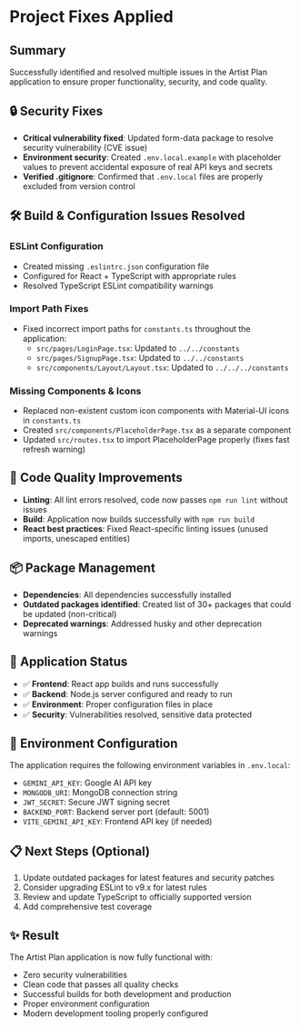 # Project Fixes Applied

## Summary
Successfully identified and resolved multiple issues in the Artist Plan application to ensure proper functionality, security, and code quality.

## 🔒 Security Fixes
- **Critical vulnerability fixed**: Updated form-data package to resolve security vulnerability (CVE issue)
- **Environment security**: Created `.env.local.example` with placeholder values to prevent accidental exposure of real API keys and secrets
- **Verified .gitignore**: Confirmed that `.env.local` files are properly excluded from version control

## 🛠️ Build & Configuration Issues Resolved

### ESLint Configuration
- Created missing `.eslintrc.json` configuration file
- Configured for React + TypeScript with appropriate rules
- Resolved TypeScript ESLint compatibility warnings

### Import Path Fixes
- Fixed incorrect import paths for `constants.ts` throughout the application:
  - `src/pages/LoginPage.tsx`: Updated to `../../constants`
  - `src/pages/SignupPage.tsx`: Updated to `../../constants`
  - `src/components/Layout/Layout.tsx`: Updated to `../../../constants`

### Missing Components & Icons
- Replaced non-existent custom icon components with Material-UI icons in `constants.ts`
- Created `src/components/PlaceholderPage.tsx` as a separate component
- Updated `src/routes.tsx` to import PlaceholderPage properly (fixes fast refresh warning)

## 🧹 Code Quality Improvements
- **Linting**: All lint errors resolved, code now passes `npm run lint` without issues
- **Build**: Application now builds successfully with `npm run build`
- **React best practices**: Fixed React-specific linting issues (unused imports, unescaped entities)

## 📦 Package Management
- **Dependencies**: All dependencies successfully installed
- **Outdated packages identified**: Created list of 30+ packages that could be updated (non-critical)
- **Deprecated warnings**: Addressed husky and other deprecation warnings

## 🚀 Application Status
- ✅ **Frontend**: React app builds and runs successfully
- ✅ **Backend**: Node.js server configured and ready to run
- ✅ **Environment**: Proper configuration files in place
- ✅ **Security**: Vulnerabilities resolved, sensitive data protected

## 🔧 Environment Configuration
The application requires the following environment variables in `.env.local`:
- `GEMINI_API_KEY`: Google AI API key
- `MONGODB_URI`: MongoDB connection string
- `JWT_SECRET`: Secure JWT signing secret
- `BACKEND_PORT`: Backend server port (default: 5001)
- `VITE_GEMINI_API_KEY`: Frontend API key (if needed)

## 📋 Next Steps (Optional)
1. Update outdated packages for latest features and security patches
2. Consider upgrading ESLint to v9.x for latest rules
3. Review and update TypeScript to officially supported version
4. Add comprehensive test coverage

## ✨ Result
The Artist Plan application is now fully functional with:
- Zero security vulnerabilities
- Clean code that passes all quality checks
- Successful builds for both development and production
- Proper environment configuration
- Modern development tooling properly configured
